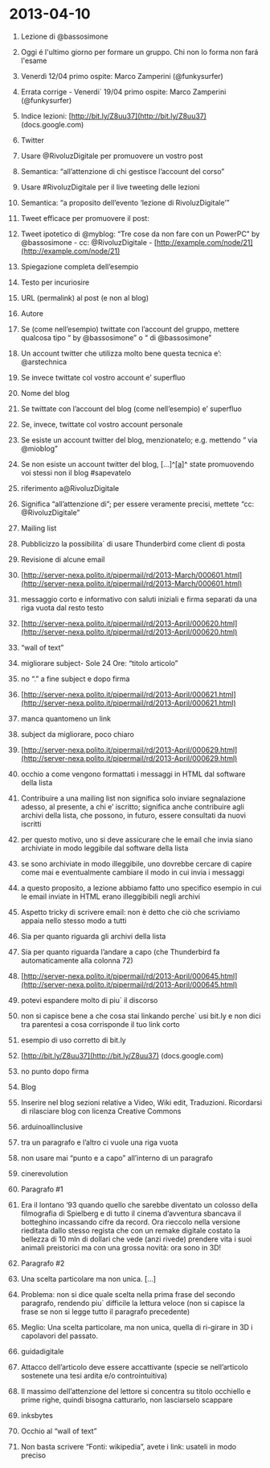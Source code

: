 
# 2013-04-10

1.  Lezione di @bassosimone
2.  Oggi é l'ultimo giorno per formare un gruppo. Chi non lo forma non
    fará l'esame
3.  Venerdì 12/04 primo ospite: Marco Zamperini (@funkysurfer)

1.  Errata corrige - Venerdi\` 19/04 primo ospite: Marco Zamperini
    (@funkysurfer)

1.  Indice lezioni: [http://bit.ly/Z8uu37](http://bit.ly/Z8uu37)
    (docs.google.com)

1.  Twitter

1.  Usare @RivoluzDigitale per promuovere un vostro post

1.  Semantica: “all’attenzione di chi gestisce l’account del corso”

2.  Usare \#RivoluzDigitale per il live tweeting delle lezioni

1.  Semantica: “a proposito dell’evento ‘lezione di RivoluzDigitale’”

2.  Tweet efficace per promuovere il post:

1.  Tweet ipotetico di @myblog: “Tre cose da non fare con un PowerPC” by
    @bassosimone - cc: @RivoluzDigitale -
    [http://example.com/node/21](http://example.com/node/21)
2.  Spiegazione completa dell’esempio

1.  Testo per incuriosire
2.  URL (permalink) al post (e non al blog)
3.  Autore

1.  Se (come nell’esempio) twittate con l’account del gruppo, mettere
    qualcosa tipo “ by @bassosimone” o “ di @bassosimone”

1.  Un account twitter che utilizza molto bene questa tecnica e’:
    @arstechnica

2.  Se invece twittate col vostro account e’ superfluo

3.  Nome del blog

4.  Se twittate con l’account del blog (come nell’esempio) e’ superfluo
5.  Se, invece, twittate col vostro account personale

1.  Se esiste un account twitter del blog, menzionatelo; e.g. mettendo “
    via @mioblog”
2.  Se non esiste un account twitter del blog, [...]^[[a]](#cmnt1)^
    state promuovendo voi stessi non il blog \#sapevatelo

4.  riferimento
    a[](https://twitter.com/search?q=%23RivoluzDigitale&src=hash)@RivoluzDigitale

6.  Significa “all’attenzione di”; per essere veramente precisi, mettete
    “cc: @RivoluzDigitale”

1.  Mailing list

1.  Pubblicizzo la possibilita\` di usare Thunderbird come client di
    posta

3.  Revisione di alcune email

5.  [http://server-nexa.polito.it/pipermail/rd/2013-March/000601.html](http://server-nexa.polito.it/pipermail/rd/2013-March/000601.html)

1.  messaggio corto e informativo con saluti iniziali e firma separati
    da una riga vuota dal resto testo

6.  [http://server-nexa.polito.it/pipermail/rd/2013-April/000620.html](http://server-nexa.polito.it/pipermail/rd/2013-April/000620.html)

1.  “wall of text”
2.  migliorare subject- Sole 24 Ore: “titolo articolo”
3.  no “.” a fine subject e dopo firma

7.  [http://server-nexa.polito.it/pipermail/rd/2013-April/000621.html](http://server-nexa.polito.it/pipermail/rd/2013-April/000621.html)

1.  manca quantomeno un link
2.  subject da migliorare, poco chiaro

8.  [http://server-nexa.polito.it/pipermail/rd/2013-April/000629.html](http://server-nexa.polito.it/pipermail/rd/2013-April/000629.html)

1.  occhio a come vengono formattati i messaggi in HTML dal software
    della lista
2.  Contribuire a una mailing list non significa solo inviare
    segnalazione adesso, al presente, a chi e’ iscritto; significa anche
    contribuire agli archivi della lista, che possono, in futuro, essere
    consultati da nuovi iscritti

1.  per questo motivo, uno si deve assicurare che le email che invia
    siano archiviate in modo leggibile dal software della lista
2.  se sono archiviate in modo illeggibile, uno dovrebbe cercare di
    capire come mai e eventualmente cambiare il modo in cui invia i
    messaggi
3.  a questo proposito, a lezione abbiamo fatto uno specifico esempio in
    cui le email inviate in HTML erano illeggibibili negli archivi

3.  Aspetto tricky di scrivere email: non è detto che ciò che scriviamo
    appaia nello stesso modo a tutti

1.  Sia per quanto riguarda gli archivi della lista
2.  Sia per quanto riguarda l’andare a capo (che Thunderbird fa
    automaticamente alla colonna 72)

9.  [http://server-nexa.polito.it/pipermail/rd/2013-April/000645.html](http://server-nexa.polito.it/pipermail/rd/2013-April/000645.html)

4.  potevi espandere molto di piu\` il discorso
5.  non si capisce bene a che cosa stai linkando perche\` usi bit.ly e
    non dici tra parentesi a cosa corrisponde il tuo link corto

1.  esempio di uso corretto di bit.ly

1.  [http://bit.ly/Z8uu37](http://bit.ly/Z8uu37) (docs.google.com)

6.  no punto dopo firma

1.  Blog

4.  Inserire nel blog sezioni relative a Video, Wiki edit, Traduzioni.
    Ricordarsi di rilasciare blog con licenza Creative Commons
5.  arduinoallinclusive

10. tra un paragrafo e l’altro ci vuole una riga vuota
11. non usare mai “punto e a capo” all’interno di un paragrafo

6.  cinerevolution

1.  Paragrafo \#1

1.  Era il lontano ‘93 quando quello che sarebbe diventato un colosso
    della filmografia di Spielberg e di tutto il cinema d’avventura
    sbancava il botteghino incassando cifre da record. Ora rieccolo
    nella versione rieditata dallo stesso regista che con un remake
    digitale costato la bellezza di 10 mln di dollari che vede (anzi
    rivede) prendere vita i suoi animali preistorici ma con una grossa
    novità: ora sono in 3D!

2.  Paragrafo \#2

1.  Una scelta particolare ma non unica. [...]

3.  Problema: non si dice quale scelta nella prima frase del secondo
    paragrafo, rendendo piu\` difficile la lettura veloce (non si
    capisce la frase se non si legge tutto il paragrafo precedente)
4.  Meglio: Una scelta particolare, ma non unica, quella di ri-girare in
    3D i capolavori del passato.

7.  guidadigitale

1.  Attacco dell’articolo deve essere accattivante (specie se
    nell’articolo sostenete una tesi ardita e/o controintuitiva)
2.  Il massimo dell’attenzione del lettore si concentra su titolo
    occhiello e prime righe, quindi bisogna catturarlo, non lasciarselo
    scappare

8.  inksbytes

1.  Occhio al “wall of text”
2.  Non basta scrivere “Fonti: wikipedia”, avete i link: usateli in modo
    preciso
